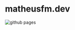 # matheusfm.dev

![github pages](https://github.com/matheusfm/matheusfm.github.io/actions/workflows/gh-pages.yml/badge.svg)
